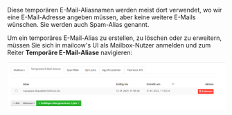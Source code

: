 Diese temporären E-Mail-Aliasnamen werden meist dort verwendet, wo wir eine E-Mail-Adresse angeben müssen, aber keine weitere E-Mails wünschen. Sie werden auch Spam-Alias genannt.

Um ein temporäres E-Mail-Alias zu erstellen, zu löschen oder zu erweitern, müssen Sie sich in mailcow's UI als Mailbox-Nutzer anmelden und zum Reiter **Temporäre E-Mail-Aliase** navigieren:

![Wie man Spam- oder temporäre E-Mail-Aliase in mailcow einrichtet](../../assets/images/manual-guides/mailcow-spamalias.de.png)